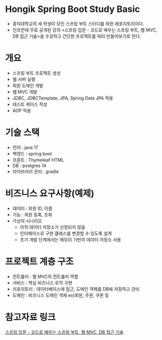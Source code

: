 # Hongik Spring Boot Study Basic
- 홍익대학교의 세 학생이 모인 스프링 부트 스터디를 위한 레포지토리이다. 
- 인프런에 무료 공개된 강의 <스프링 입문 - 코드로 배우는 스프링 부트, 웹 MVC, DB 접근 기술>을 수강하고 간단한 프로젝트를 따라 만들어보기로 한다.

# 개요
- 스프링 부트 프로젝트 생성 
- 웹 서버 실행
- 회원 도메인 개발
- 웹 MVC 개발
- JDBC, JDBCTemplate, JPA, Spring Data JPA 적용
- 테스트 케이스 작성
- AOP 적용

# 기술 스택
- 언어 : java 17
- 백엔드 : spring boot
- 프론트 : Thymeleaf HTML
- DB : postgres 14
- 라이브러리 관리 : gradle

# 비즈니스 요구사항(예제)
- 데이터 : 회원 ID, 이름
- 기능 : 회원 등록, 조회
- 가상의 시나리오 
  - 아직 데이터 저장소가 선정되지 않음
  - 인터페이스로 구현 클래스를 변경할 수 있도록 설계
  - 초기 개발 단계에서는 메모리 기반의 데이터 저장소 사용

# 프로젝트 계층 구조
- 컨트롤러 : 웹 MVC의 컨트롤러 역할
- 서비스 : 핵심 비즈니스 로직 구현
- 리포지토리 : 데이터베이스에 접근, 도메인 객체를 DB에 저장하고 관리
- 도메인 : 비즈니스 도메인 객체 ex)회원, 주문, 쿠폰 등

# 참고자료 링크
[스프링 입문 - 코드로 배우는 스프링 부트, 웹 MVC, DB 접근 기술](https://www.inflearn.com/course/%EC%8A%A4%ED%94%84%EB%A7%81-%EC%9E%85%EB%AC%B8-%EC%8A%A4%ED%94%84%EB%A7%81%EB%B6%80%ED%8A%B8)
